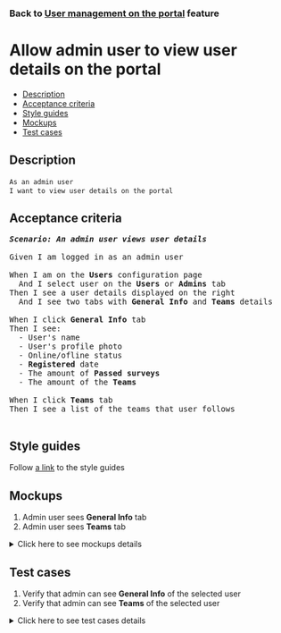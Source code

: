 ### Back to [User management on the portal](../../) feature

# Allow admin user to view user details on the portal

- [Description](#description)
- [Acceptance criteria](#acceptance-criteria)
- [Style guides](#style-guides)
- [Mockups](#mockups)
- [Test cases](#test-cases)

## Description

    As an admin user
    I want to view user details on the portal

## Acceptance criteria

<pre>
<b><i>Scenario: An admin user views user details</i></b>

Given I am logged in as an admin user

When I am on the <b>Users</b> configuration page
  And I select user on the <b>Users</b> or <b>Admins</b> tab
Then I see a user details displayed on the right
  And I see two tabs with <b>General Info</b> and <b>Teams</b> details

When I click <b>General Info</b> tab
Then I see:
  - User's name
  - User's profile photo
  - Online/ofline status
  - <b>Registered</b> date
  - The amount of <b>Passed surveys</b>
  - The amount of the <b>Teams</b>

When I click <b>Teams</b> tab
Then I see a list of the teams that user follows

</pre>

## Style guides

Follow [a link](https://www.figma.com/proto/0zkkf5WC77OSpvyD6YXpFE/Style-guides?page-id=0%3A1&node-id=19%3A5368&viewport=266%2C48%2C0.54&scaling=min-zoom&starting-point-node-id=19%3A5368) to the style guides

## Mockups

1. Admin user sees <b>General Info</b> tab
2. Admin user sees <b>Teams</b> tab

<details>
  <summary>Click here to see mockups details</summary>

**1. Admin user sees users being online/offline:**

![Admin user sees users being online/offline](/sports_hub_portal/desktop_application_features/user_management/images/general_info_tab.png)

**2. Admin user sees Teams tab:**

![Admin user sees Teams tab](/sports_hub_portal/desktop_application_features/user_management/images/teams_tab.png)

</details>

## Test cases

1. Verify that admin can see <b>General Info</b> of the selected user
2. Verify that admin can see <b>Teams</b> of the selected user

<details>
  <summary>Click here to see test cases details</summary>

### **#1. Verify that admin can see General Info of the selected user**

|Preconditions|Steps|Expected result
--------------|-----|----------
|- Log in with admin account</br>- Go to the <b>Users</b> configuration page</br>- There is a list of users|1) Select one of the users|1) The system displays a box on the right that shows <b>General Info</b> tab as active with the following details:</br>- User's name</br>- User's profile photo</br>- Online/ofline status</br>- <b>Registered</b> date</br>- The amount of <b>Passed surveys</b></br>- The amount of the <b>Teams</b>|

### **#2. Verify that admin can see Teams of the selected user**

|Preconditions|Steps|Expected result
--------------|-----|----------
|- Log in with admin account</br>- Go to the <b>Users</b> configuration page</br>- There is a list of users|1) Select one of the users</br>2) Select <b>Teams</b> tab|1) The system displays a box on the right that shows <b>General Info</b> tab as active</br>2) The system displays a list of the teams that user follows with a scrollbar|
</details>
